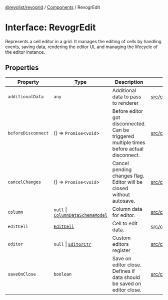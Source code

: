 [@revolist/revogrid](README.md) / [Components](Namespace.Components.md) / RevogrEdit

# Interface: RevogrEdit

Represents a cell editor in a grid.
It manages the editing of cells by handling events, saving data, rendering the editor UI,
and managing the lifecycle of the editor instance.

## Properties

| Property | Type | Description | Defined in |
| ------ | ------ | ------ | ------ |
| `additionalData` | `any` | Additional data to pass to renderer | [src/components.d.ts:379](https://github.com/revolist/revogrid/blob/541ed3c2070ab701e47c29bb6172b17d19a08816/src/components.d.ts#L379) |
| `beforeDisconnect` | () => `Promise`\<`void`\> | Before editor got disconnected. Can be triggered multiple times before actual disconnect. | [src/components.d.ts:383](https://github.com/revolist/revogrid/blob/541ed3c2070ab701e47c29bb6172b17d19a08816/src/components.d.ts#L383) |
| `cancelChanges` | () => `Promise`\<`void`\> | Cancel pending changes flag. Editor will be closed without autosave. | [src/components.d.ts:387](https://github.com/revolist/revogrid/blob/541ed3c2070ab701e47c29bb6172b17d19a08816/src/components.d.ts#L387) |
| `column` | `null` \| [`ColumnDataSchemaModel`](TypeAlias.ColumnDataSchemaModel.md) | Column data for editor. | [src/components.d.ts:391](https://github.com/revolist/revogrid/blob/541ed3c2070ab701e47c29bb6172b17d19a08816/src/components.d.ts#L391) |
| `editCell` | [`EditCell`](TypeAlias.EditCell.md) | Cell to edit data. | [src/components.d.ts:395](https://github.com/revolist/revogrid/blob/541ed3c2070ab701e47c29bb6172b17d19a08816/src/components.d.ts#L395) |
| `editor` | `null` \| [`EditorCtr`](TypeAlias.EditorCtr.md) | Custom editors register | [src/components.d.ts:399](https://github.com/revolist/revogrid/blob/541ed3c2070ab701e47c29bb6172b17d19a08816/src/components.d.ts#L399) |
| `saveOnClose` | `boolean` | Save on editor close. Defines if data should be saved on editor close. | [src/components.d.ts:403](https://github.com/revolist/revogrid/blob/541ed3c2070ab701e47c29bb6172b17d19a08816/src/components.d.ts#L403) |
